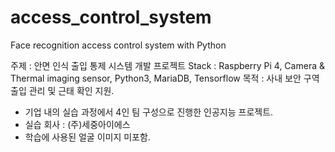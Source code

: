 # access_control_system
Face recognition access control system with Python


주제 : 안면 인식 출입 통제 시스템 개발 프로젝트
Stack : Raspberry Pi 4, Camera & Thermal imaging sensor, Python3, MariaDB, Tensorflow
목적 : 사내 보안 구역 출입 관리 및 근태 확인 지원.

- 기업 내의 실습 과정에서 4인 팀 구성으로 진행한 인공지능 프로젝트.
- 실습 회사 : (주)세중아이에스
- 학습에 사용된 얼굴 이미지 미포함.
